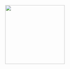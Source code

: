 <a href="https://github.com/StruggleYang">
  <img align="left" height=190px src="https://github-readme-stats.vercel.app/api/top-langs/?username=StruggleYang&layout=compact&langs_count=10&hide=html,javascript,css,freemarker" />
</a>


<!---
StruggleYang/StruggleYang is a ✨ special ✨ repository because its `README.md` (this file) appears on your GitHub profile.
You can click the Preview link to take a look at your changes.
--->
